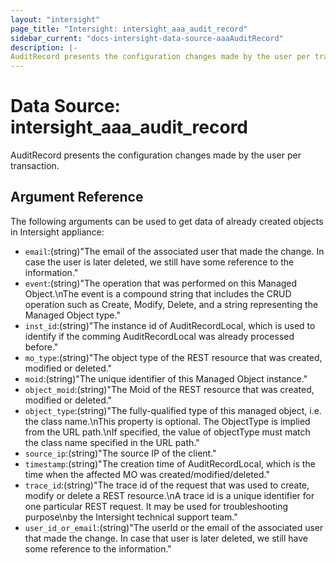 ```yaml
---
layout: "intersight"
page_title: "Intersight: intersight_aaa_audit_record"
sidebar_current: "docs-intersight-data-source-aaaAuditRecord"
description: |-
AuditRecord presents the configuration changes made by the user per transaction.
---
```


# Data Source: intersight_aaa_audit_record
AuditRecord presents the configuration changes made by the user per transaction.
## Argument Reference
The following arguments can be used to get data of already created objects in Intersight appliance:
* `email`:(string)"The email of the associated user that made the change.  In case the user is later deleted, we still have some reference to the information."
* `event`:(string)"The operation that was performed on this Managed Object.\nThe event is a compound string that includes the CRUD operation such as Create, Modify, Delete, and a string representing the Managed Object type."
* `inst_id`:(string)"The instance id of AuditRecordLocal, which is used to identify if the comming AuditRecordLocal was already processed before."
* `mo_type`:(string)"The object type of the REST resource that was created, modified or deleted."
* `moid`:(string)"The unique identifier of this Managed Object instance."
* `object_moid`:(string)"The Moid of the REST resource that was created, modified or deleted."
* `object_type`:(string)"The fully-qualified type of this managed object, i.e. the class name.\nThis property is optional. The ObjectType is implied from the URL path.\nIf specified, the value of objectType must match the class name specified in the URL path."
* `source_ip`:(string)"The source IP of the client."
* `timestamp`:(string)"The creation time of AuditRecordLocal, which is the time when the affected MO was created/modified/deleted."
* `trace_id`:(string)"The trace id of the request that was used to create, modify or delete a REST resource.\nA trace id is a unique identifier for one particular REST request. It may be used for troubleshooting purpose\nby the Intersight technical support team."
* `user_id_or_email`:(string)"The userId or the email of the associated user that made the change. In case that user is later deleted, we still have some reference to the information."

